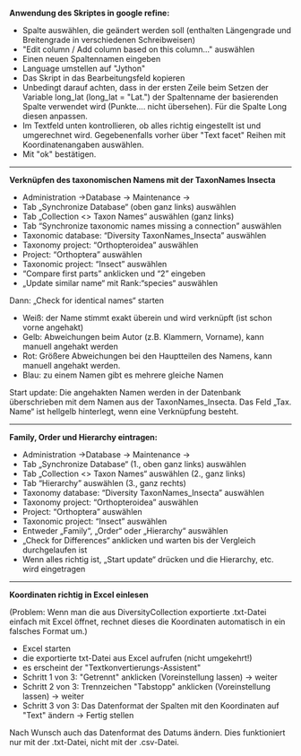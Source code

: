 **Anwendung des Skriptes in google refine:**

- Spalte auswählen, die geändert werden soll (enthalten Längengrade und Breitengrade in verschiedenen Schreibweisen)
- "Edit column / Add column based on this column..." auswählen
- Einen neuen Spaltennamen eingeben
- Language umstellen auf "Jython"
- Das Skript in das Bearbeitungsfeld kopieren
- Unbedingt darauf achten, dass in der ersten Zeile beim Setzen der Variable long_lat (long_lat = "Lat.") der 	  Spaltenname der basierenden Spalte verwendet wird (Punkte.... nicht übersehen). Für die Spalte Long diesen anpassen.
- Im Textfeld unten kontrollieren, ob alles richtig eingestellt ist und umgerechnet wird. Gegebenenfalls vorher über "Text facet" Reihen mit Koordinatenangaben auswählen.
- Mit "ok" bestätigen.

***


**Verknüpfen des taxonomischen Namens mit der TaxonNames Insecta**

-	Administration ->Database ->  Maintenance -> 
-	Tab „Synchronize Database“ (oben ganz links) auswählen
-	Tab „Collection <> Taxon Names“ auswählen (ganz links)
-	Tab “Synchronize taxonomic names missing a connection”  auswählen
-	Taxonomic database: “Diversity TaxonNames_Insecta” auswählen
-	Taxonomy project: “Orthopteroidea” auswählen
-	Project: “Orthoptera” auswählen
-	Taxonomic project: “Insect” auswählen
-	“Compare first parts” anklicken  und “2” eingeben
-	„Update similar name“ mit Rank:“species“ auswählen

Dann:  	„Check for identical names“ starten 

-	Weiß: der Name stimmt exakt überein und wird verknüpft (ist schon vorne angehakt)
-	Gelb: Abweichungen beim Autor (z.B. Klammern, Vorname), kann manuell angehakt werden
-	Rot: Größere Abweichungen bei den Hauptteilen des Namens,  kann manuell angehakt werden.
-	Blau: zu einem Namen gibt es mehrere gleiche Namen

Start update: Die angehakten Namen werden in der Datenbank überschrieben mit dem Namen aus der TaxonNames_Insecta.
Das Feld „Tax. Name“ ist hellgelb hinterlegt, wenn eine Verknüpfung besteht.

***

**Family, Order und Hierarchy eintragen:**

-	Administration ->Database ->  Maintenance -> 
-	Tab „Synchronize Database“ (1., oben ganz links) auswählen
-	Tab „Collection <> Taxon Names“  auswählen (2., ganz links)
-	Tab “Hierarchy”  auswählen (3., ganz rechts)
-	Taxonomy database: “Diversity TaxonNames_Insecta” auswählen
-	Taxonomy project: “Orthopteroidea” auswählen
-	Project: “Orthoptera” auswählen
-	Taxonomic project: “Insect” auswählen
-	Entweder „Family“, „Order“ oder „Hierarchy“ auswählen
-	„Check for Differences“ anklicken und warten bis der Vergleich durchgelaufen ist
-	Wenn alles richtig ist, „Start update“ drücken und die Hierarchy, etc.  wird eingetragen

***


**Koordinaten richtig in Excel einlesen**
 
(Problem: Wenn man die aus DiversityCollection exportierte .txt-Datei einfach mit Excel öffnet, rechnet dieses die Koordinaten automatisch in ein falsches Format um.)
- Excel starten
- die exportierte txt-Datei aus Excel aufrufen (nicht umgekehrt!)
- es erscheint der "Textkonvertierungs-Assistent"
- Schritt 1 von 3: "Getrennt" anklicken (Voreinstellung lassen) -> weiter 
- Schritt 2 von 3: Trennzeichen "Tabstopp" anklicken (Voreinstellung lassen) -> weiter
- Schritt 3 von 3: Das Datenformat der Spalten mit den Koordinaten auf "Text" ändern -> Fertig stellen
 
Nach Wunsch auch das Datenformat des Datums ändern. 
Dies funktioniert nur mit der .txt-Datei, nicht mit der .csv-Datei.




